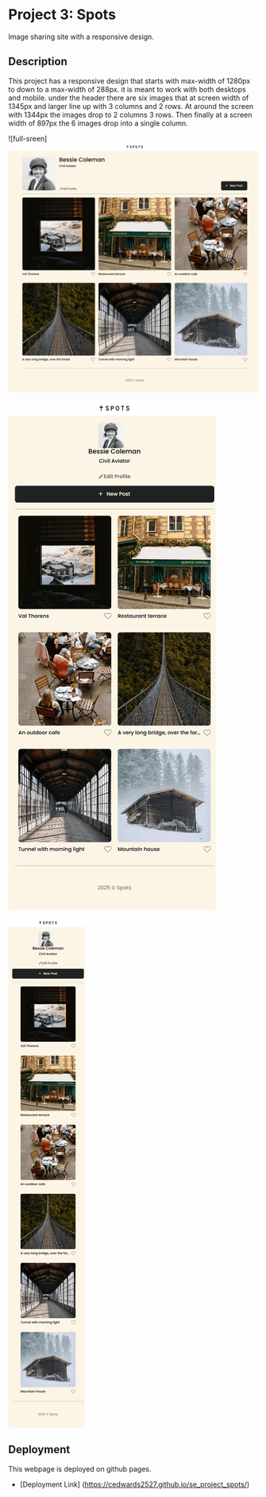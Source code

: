 # Project 3: Spots

Image sharing site with a responsive design.

## Description

This project has a responsive design that starts with max-width of 1280px to down to a max-width of 288px. it is meant to work with both desktops and mobile. under the header there are six images that at screen width of 1345px and larger line up with 3 columns and 2 rows. At around the screen with 1344px the images drop to 2 columns 3 rows. Then finally at a screen width of 897px the 6 images drop into a single column.

![full-sreen]![alt text](<127.0.0.1_5500_se_project_spots_index.html (1) (1).png>)

![half](<127.0.0.1_5500_se_project_spots_index.html (2) (1).png>)

![small](<127.0.0.1_5500_se_project_spots_index.html (3) (1).png>)

## Deployment

This webpage is deployed on github pages.

- [Deployment Link] (https://cedwards2527.github.io/se_project_spots/)
